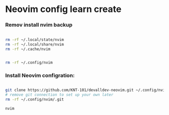 # Neovim config learn create 


### Remov install nvim backup

```bash
	
rm -rf ~/.local/state/nvim
rm -rf ~/.local/share/nvim 
rm -rf ~/.cache/nvim


rm -rf ~/.config/nvim


```
### Install Neovim configration: 

```bash

git clone https://github.com/KNT-101/devalldev-neovim.git ~/.config/nvim
# remove git connection to set up your own later
rm -rf ~/.config/nvim/.git

nvim

```

